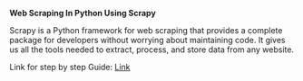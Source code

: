 **Web Scraping In Python Using Scrapy**

Scrapy is a Python framework for web scraping that provides a complete package for developers without worrying about maintaining code. 
It gives us all the tools needed to extract, process, and store data from any website.

Link for step by step Guide: [Link](https://medium.com/@muhammadhassanniazi85/web-scraping-in-python-using-scrapy-first-spider-24dd60016b31)
